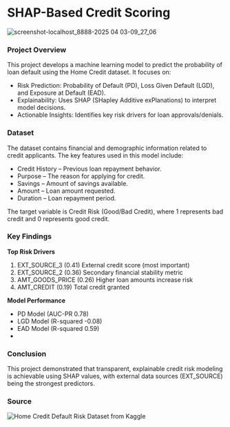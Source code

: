 # SHAP-Based Credit Scoring

![screenshot-localhost_8888-2025 04 03-09_27_06](https://github.com/user-attachments/assets/0233e718-b58a-43b5-ba2c-1dad654bf1f1)

### Project Overview

This project develops a machine learning model to predict the probability of loan default using the Home Credit dataset. It focuses on:

- Risk Prediction: Probability of Default (PD), Loss Given Default (LGD), and Exposure at Default (EAD).
- Explainability: Uses SHAP (SHapley Additive exPlanations) to interpret model decisions.
- Actionable Insights: Identifies key risk drivers for loan approvals/denials.

### Dataset

The dataset contains financial and demographic information related to credit applicants. The key features used in this model include:

- Credit History – Previous loan repayment behavior.
- Purpose – The reason for applying for credit.
- Savings – Amount of savings available.
- Amount – Loan amount requested.
- Duration – Loan repayment period.

The target variable is Credit Risk (Good/Bad Credit), where 1 represents bad credit and 0 represents good credit.

### Key Findings

**Top Risk Drivers**
1. EXT_SOURCE_3	(0.41) External credit score (most important)
2. EXT_SOURCE_2	(0.36) Secondary financial stability metric
3. AMT_GOODS_PRICE (0.26) Higher loan amounts increase risk
4. AMT_CREDIT	(0.19) Total credit granted

**Model Performance**

- PD Model (AUC-PR 0.78)
- LGD Model (R-squared -0.08)
- EAD Model (R-squared 0.59)
- 
### Conclusion

This project demonstrated that transparent, explainable credit risk modeling is achievable using SHAP values, with external data sources (EXT_SOURCE) being the strongest predictors.

### Source

![Home Credit Default Risk Dataset from Kaggle](https://www.kaggle.com/datasets/anggundwilestari/home-credit)
